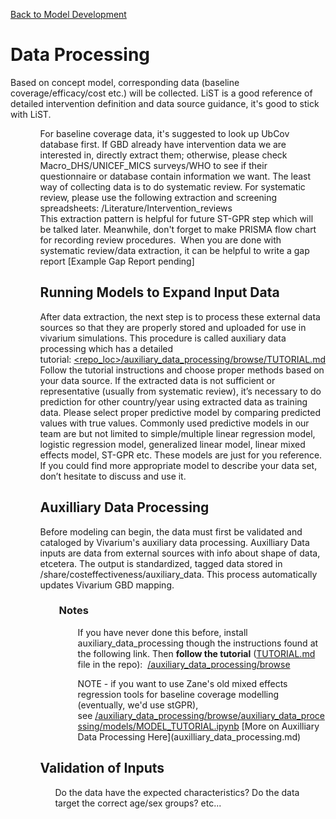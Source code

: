 [Back to Model Development](Model_Development.md)

# Data Processing
Based on concept model, corresponding data (baseline coverage/efficacy/cost etc.) will be collected. LiST is a good reference of detailed intervention definition and data source guidance, it's good to stick with LiST. 
<ol>
<li style="list-style-type: none;background-image: none;">
<ol>
For baseline coverage data, it's suggested to look up UbCov database first. If GBD already have intervention data we are interested in, directly extract them; otherwise, please check Macro_DHS/UNICEF_MICS surveys/WHO to see if their questionnaire or database contain information we want. The least way of collecting data is to do systematic review.
For systematic review, please use the following extraction and screening spreadsheets: <project_folder>/Literature/Intervention_reviews<br />This extraction pattern is helpful for future ST-GPR step which will be talked later. Meanwhile, don't forget to make PRISMA flow chart for recording review procedures.&nbsp;
When you are done with systematic review/data extraction, it can be helpful to write a  gap report
[Example Gap Report pending]

## Running Models to Expand Input Data
After data extraction, the next step is to process these external data sources so that they are properly stored and uploaded for use in vivarium simulations. This procedure is called auxiliary data processing which has a detailed tutorial:&nbsp;<a rel="nofollow" href="<repo_loc>/auxiliary_data_processing/browse/TUTORIAL.md" class="external-link"><repo_loc>/auxiliary_data_processing/browse/TUTORIAL.md</a>
Follow the tutorial instructions and choose proper methods based on your data source. If the extracted data is not sufficient or representative (usually from systematic review), it&rsquo;s necessary to do prediction for other country/year using extracted data as training data. Please select proper predictive model by comparing predicted values with true values. Commonly used predictive models in our team are but not limited to simple/multiple linear regression model, logistic regression model, generalized linear model, linear mixed effects model, ST-GPR etc. These models are just for you reference. If you could find more appropriate model to describe your data set, don&rsquo;t hesitate to discuss and use it.

## Auxilliary Data Processing
Before modeling can begin, the data must first be validated and cataloged by Vivarium's auxiliary data processing. Auxilliary Data inputs are data from external sources with info about shape of data, etcetera. The output is&nbsp;standardized, tagged data stored in /share/costeffectiveness/auxiliary_data. This process automatically updates Vivarium GBD mapping.
<h3 style="margin-left: 30.0px;">Notes</h3>
<p style="margin-left: 60.0px;">If you have never done this before, install auxiliary_data_processing though the instructions found at the following link. Then&nbsp;<strong>follow the tutorial</strong>&nbsp;(<a href="http://TUTORIAL.md">TUTORIAL.md</a> file in the repo):&nbsp;&nbsp;<a href="<repo_loc>/auxiliary_data_processing/browse"><repo_loc>/auxiliary_data_processing/browse</a>
<p style="margin-left: 60.0px;">NOTE - if you want to use Zane's old mixed effects regression tools for baseline coverage modelling (eventually, we'd use stGPR), see&nbsp;<a href="<repo_loc>/auxiliary_data_processing/browse/auxiliary_data_processing/models/MODEL_TUTORIAL.ipynb"><repo_loc>/auxiliary_data_processing/browse/auxiliary_data_processing/models/MODEL_TUTORIAL.ipynb</a>
[More on Auxilliary Data Processing Here](auxilliary_data_processing.md)

## Validation of Inputs
<ol>
Do the data have the expected characteristics?
Do the data target the correct age/sex groups?
etc...<br /><br /></ol>
